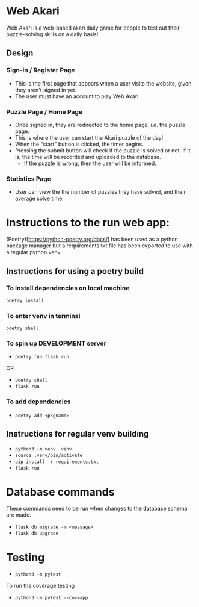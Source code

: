 # Web Akari
Web Akari is a web-based akari daily game for people to test out their puzzle-solving skills on a daily basis!

## Design
### Sign-in / Register Page
- This is the first page that appears when a user visits the website, given they aren't signed in yet.
- The user must have an account to play Web Akari

### Puzzle Page / Home Page
- Once signed in, they are redirected to the home page, i.e. the puzzle page.
- This is where the user can start the Akari puzzle of the day!
- When the "start" button is clicked, the timer begins.
- Pressing the submit button will check if the puzzle is solved or not. If it is, the time will be recorded and uploaded to the database.
  - If the puzzle is wrong, then the user will be informed.

### Statistics Page
- User can view the the number of puzzles they have solved, and their average solve time.

# Instructions to the run web app:
(Poetry)[https://python-poetry.org/docs/] has been used as a python package manager but a requirements.txt file has been exported to use with a regular python venv


## Instructions for using a poetry build

### To install dependencies on local machine
`poetry install`

### To enter venv in terminal
`poetry shell`

### To spin up DEVELOPMENT server
- `poetry run flask run`

OR

- `poetry shell` <br>
- `flask run`

### To add dependencies
- `poetry add <pkgname>`

## Instructions for regular venv building
- `python3 -m venv .venv`
- `source .venv/bin/activate`
- `pip install -r requirements.txt`
- `flask run`

# Database commands
These commands need to be run when changes to the database schema are made.

- `flask db migrate -m <message>`
- `flask db upgrade`

# Testing
- `python3 -m pytest`

To run the coverage testing
- `python3 -m pytest --cov=app`

